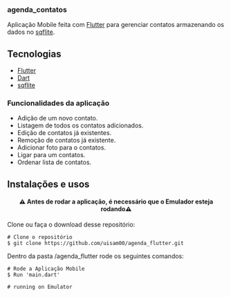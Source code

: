 ### agenda_contatos
Aplicação Mobile feita com [Flutter](https://flutter.dev/) para gerenciar contatos armazenando os dados no [sqflite](https://pub.dev/packages/sqflite).
## Tecnologias
- [Flutter](https://flutter.dev/)
- [Dart](https://dart.dev/)
- [sqflite](https://pub.dev/packages/sqflite)

### Funcionalidades da aplicação

* Adição de um novo contato.
* Listagem de todos os contatos adicionados.
* Edição de contatos já existentes.
* Remoção de contatos já existente.
* Adicionar foto para o contatos.
* Ligar para um contatos.
* Ordenar lista de contatos.

## Instalações e usos

<h4 align="center">
  ⚠️ Antes de rodar a aplicação, é necessário que o Emulador esteja rodando⚠️
</h4>

Clone ou faça o download desse repositório:

```
# Clone o repositório
$ git clone https://github.com/uisam00/agenda_flutter.git
```

Dentro da pasta /agenda_flutter rode os seguintes comandos:

```
# Rode a Aplicação Mobile
$ Run 'main.dart'

# running on Emulator
```
